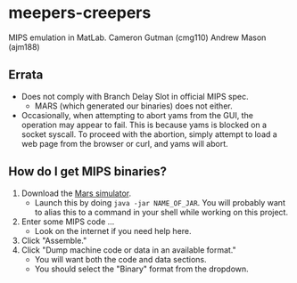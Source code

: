 # meepers-creepers

MIPS emulation in MatLab.
Cameron Gutman (cmg110)
Andrew Mason (ajm188)

## Errata

- Does not comply with Branch Delay Slot in official MIPS spec.
    - MARS (which generated our binaries) does not either.
- Occasionally, when attempting to abort yams from the GUI, the operation may
  appear to fail. This is because yams is blocked on a socket syscall. To
  proceed with the abortion, simply attempt to load a web page from the browser
  or curl, and yams will abort.

## How do I get MIPS binaries?

1. Download the [Mars
   simulator](http://courses.missouristate.edu/KenVollmar/MARS/).
    - Launch this by doing `java -jar NAME_OF_JAR`. You will probably want to
      alias this to a command in your shell while working on this project.
1. Enter some MIPS code ...
    - Look on the internet if you need help here.
1. Click "Assemble."
1. Click "Dump machine code or data in an available format."
    - You will want both the code and data sections.
    - You should select the "Binary" format from the dropdown.
